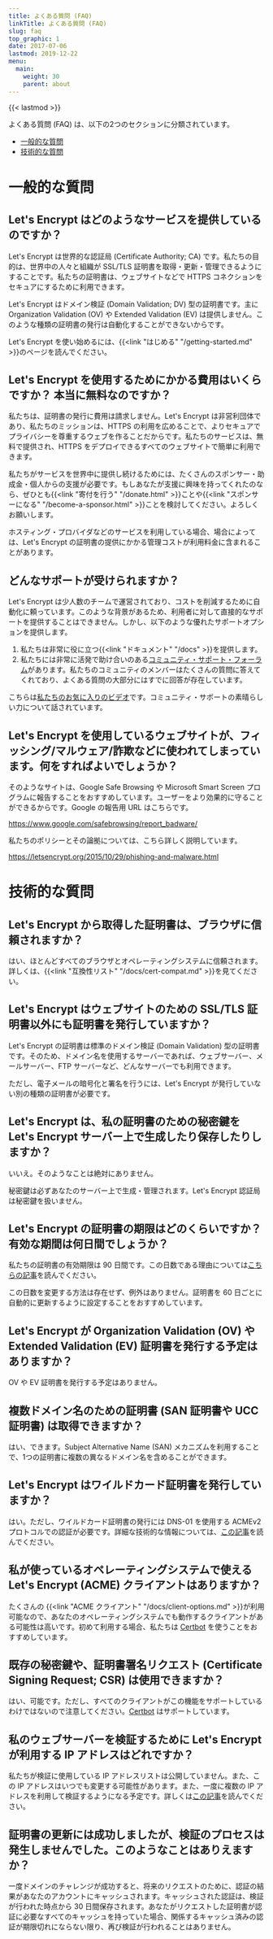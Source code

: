 ```yaml
---
title: よくある質問 (FAQ)
linkTitle: よくある質問 (FAQ)
slug: faq
top_graphic: 1
date: 2017-07-06
lastmod: 2019-12-22
menu:
  main:
    weight: 30
    parent: about
---
```


{{< lastmod >}}

よくある質問 (FAQ) は、以下の2つのセクションに分類されています。

* [一般的な質問](#general)
* [技術的な質問](#technical)

# <a name="general">一般的な質問</a>

## Let's Encrypt はどのようなサービスを提供しているのですか？

Let's Encrypt は世界的な認証局 (Certificate Authority; CA) です。私たちの目的は、世界中の人々と組織が SSL/TLS 証明書を取得・更新・管理できるようにすることです。私たちの証明書は、ウェブサイトなどで HTTPS コネクションをセキュアにするために利用できます。

Let's Encrypt はドメイン検証 (Domain Validation; DV) 型の証明書です。主に Organization Validation (OV) や Extended Validation (EV) は提供しません。このような種類の証明書の発行は自動化することができないからです。

Let's Encrypt を使い始めるには、{{<link "はじめる" "/getting-started.md" >}}のページを読んでください。

## Let's Encrypt を使用するためにかかる費用はいくらですか？ 本当に無料なのですか？

私たちは、証明書の発行に費用は請求しません。Let's Encrypt は非営利団体であり、私たちのミッションは、HTTPS の利用を広めることで、よりセキュアでプライバシーを尊重するウェブを作ることだからです。私たちのサービスは、無料で提供され、HTTPS をデプロイできるすべてのウェブサイトで簡単に利用できます。

私たちがサービスを世界中に提供し続けるためには、たくさんのスポンサー・助成金・個人からの支援が必要です。もしあなたが支援に興味を持ってくれたのなら、ぜひとも{{<link "寄付を行う" "/donate.html" >}}ことや{{<link "スポンサーになる" "/become-a-sponsor.html" >}}ことを検討してください。よろしくお願いします。

ホスティング・プロバイダなどのサービスを利用している場合、場合によっては、Let's Encrypt の証明書の提供にかかる管理コストが利用料金に含まれることがあります。

## どんなサポートが受けられますか？

Let's Encrypt は少人数のチームで運営されており、コストを削減するために自動化に頼っています。このような背景があるため、利用者に対して直接的なサポートを提供することはできません。しかし、以下のような優れたサポートオプションを提供します。

1. 私たちは非常に役に立つ{{<link "ドキュメント" "/docs" >}}を提供します。
2. 私たちには非常に活発で助け合いのある[コミュニティ・サポート・フォーラム](https://community.letsencrypt.org/)があります。私たちのコミュニティのメンバーはたくさんの質問に答えてくれており、よくある質問の大部分にはすでに回答が存在しています。

こちらは[私たちのお気に入りのビデオ](https://www.youtube.com/watch?v=Xe1TZaElTAs)です。コミュニティ・サポートの素晴らしい力について話されています。

## Let's Encrypt を使用しているウェブサイトが、フィッシング/マルウェア/詐欺などに使われてしまっています。何をすればよいでしょうか？

そのようなサイトは、Google Safe Browsing や Microsoft Smart Screen プログラムに報告することをおすすめしています。ユーザーをより効果的に守ることができるからです。Google の報告用 URL はこちらです。

https://www.google.com/safebrowsing/report_badware/

私たちのポリシーとその論拠については、こちら詳しく説明しています。

https://letsencrypt.org/2015/10/29/phishing-and-malware.html

# <a name="technical">技術的な質問</a>

## Let's Encrypt から取得した証明書は、ブラウザに信頼されますか？

はい、ほとんどすべてのブラウザとオペレーティングシステムに信頼されます。詳しくは、{{<link "互換性リスト" "/docs/cert-compat.md" >}}を見てください。

## Let's Encrypt はウェブサイトのための SSL/TLS 証明書以外にも証明書を発行していますか？

Let's Encrypt の証明書は標準のドメイン検証 (Domain Validation) 型の証明書です。そのため、ドメイン名を使用するサーバーであれば、ウェブサーバー、メールサーバー、FTP サーバーなど、どんなサーバーでも利用できます。

ただし、電子メールの暗号化と署名を行うには、Let's Encrypt が発行していない別の種類の証明書が必要です。

## Let's Encrypt は、私の証明書のための秘密鍵を Let's Encrypt サーバー上で生成したり保存したりしますか？

いいえ。そのようなことは絶対にありません。

秘密鍵は必ずあなたのサーバー上で生成・管理されます。Let's Encrypt 認証局は秘密鍵を扱いません。

## Let's Encrypt の証明書の期限はどのくらいですか？ 有効な期間は何日間でしょうか？

私たちの証明書の有効期限は 90 日間です。この日数である理由については[こちらの記事](/2015/11/09/why-90-days.html)を読んでください。

この日数を変更する方法は存在せず、例外はありません。証明書を 60 日ごとに自動的に更新するように設定することをおすすめしています。

## Let's Encrypt が Organization Validation (OV) や Extended Validation (EV) 証明書を発行する予定はありますか？

OV や EV 証明書を発行する予定はありません。

## 複数ドメイン名のための証明書 (SAN 証明書や UCC 証明書) は取得できますか？

はい、できます。Subject Alternative Name (SAN) メカニズムを利用することで、1つの証明書に複数の異なるドメイン名を含めることができます。

## Let's Encrypt はワイルドカード証明書を発行していますか？

はい。ただし、ワイルドカード証明書の発行には DNS-01 を使用する ACMEv2 プロトコルでの認証が必要です。詳細な技術的な情報については、[この記事](https://community.letsencrypt.org/t/acme-v2-production-environment-wildcards/55578)を読んでください。

## 私が使っているオペレーティングシステムで使える Let's Encrypt (ACME) クライアントはありますか？

たくさんの {{<link "ACME クライアント" "/docs/client-options.md" >}}が利用可能なので、あなたのオペレーティングシステムでも動作するクライアントがある可能性は高いです。初めて利用する場合、私たちは [Certbot](https://certbot.eff.org/) を使うことをおすすめしています。

## 既存の秘密鍵や、証明書署名リクエスト (Certificate Signing Request; CSR) は使用できますか？

はい、可能です。ただし、すべてのクライアントがこの機能をサポートしているわけではないので注意してください。[Certbot](https://certbot.eff.org/) はサポートしています。

## 私のウェブサーバーを検証するために Let's Encrypt が利用する IP アドレスはどれですか？

私たちが検証に使用している IP アドレスリストは公開していません。また、この IP アドレスはいつでも変更する可能性があります。また、一度に複数の IP アドレスを利用して検証するようになる予定です。詳しくは[この記事](https://community.letsencrypt.org/t/validating-challenges-from-multiple-network-vantage-points)を読んでください。

## 証明書の更新には成功しましたが、検証のプロセスは発生しませんでした。このようなことはありえますか？

一度ドメインのチャレンジが成功すると、将来のリクエストのために、認証の結果があなたのアカウントにキャッシュされます。キャッシュされた認証は、検証が行われた時点から 30 日間保存されます。あなたがリクエストした証明書が認証に必要なすべてのキャッシュを持っていた場合、関係するキャッシュ済みの認証が期限切れにならない限り、再び検証が行われることはありません。
